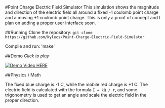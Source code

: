 #Point Charge Electric Field Simulator
This simulation shows the magnitude and direction of the electric field all
around a fixed -1 coulomb point charge and a moving +1 coulomb point charge.
This is only a proof of concept and I plan on adding a proper user interface
soon.

##Running
Clone the repository:
`git clone https://github.com/kylecs/Point-Charge-Electric-Field-Simulator`

Compile and run:
'make'

##Demo
*Click to play*

[![Demo Video HERE](https://img.youtube.com/vi/XSmAxIcmJ8Y/0.jpg)](https://youtu.be/XSmAxIcmJ8Y)

##Physics / Math

The fixed blue charge is -1 C, while the mobile red charge is +1 C. The electric
field is calculated with the formula `E = kQ / r`, and some trigonometry is
used to get an angle and scale the electric field in the proper direction.
